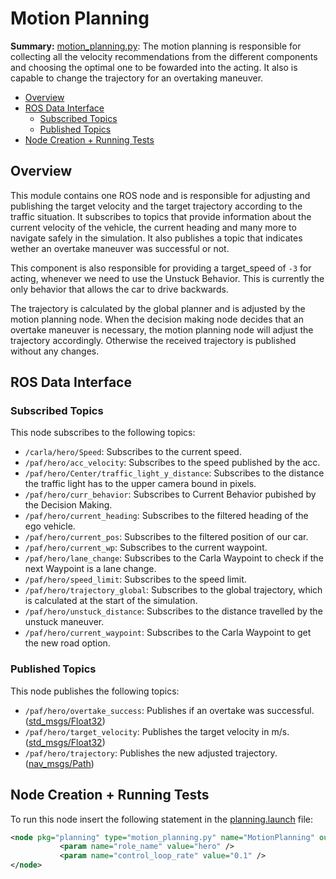 # Motion Planning

**Summary:** [motion_planning.py](../../code/planning/src/local_planner/motion_planning.py):
The motion planning is responsible for collecting all the velocity recommendations from the different components and choosing the optimal one to be fowarded into the acting. It also is capable to change the trajectory for an overtaking maneuver.

- [Overview](#overview)
- [ROS Data Interface](#ros-data-interface)
  - [Subscribed Topics](#subscribed-topics)
  - [Published Topics](#published-topics)
- [Node Creation + Running Tests](#node-creation--running-tests)

## Overview

This module contains one ROS node and is responsible for adjusting and publishing the target velocity and the target trajectory according to the traffic situation.
It subscribes to topics that provide information about the current velocity of the vehicle, the current heading and many more to navigate safely in the simulation.
It also publishes a topic that indicates wether an overtake maneuver was successful or not.

This component is also responsible for providing a target_speed of `-3` for acting, whenever we need to use the Unstuck Behavior. This is currently the only behavior that allows the car to drive backwards.

The trajectory is calculated by the global planner and is adjusted by the motion planning node.
When the decision making node decides that an overtake maneuver is necessary, the motion planning node will adjust the trajectory accordingly.
Otherwise the received trajectory is published without any changes.

## ROS Data Interface

### Subscribed Topics

This node subscribes to the following topics:

- `/carla/hero/Speed`: Subscribes to the current speed.
- `/paf/hero/acc_velocity`: Subscribes to the speed published by the acc.
- `/paf/hero/Center/traffic_light_y_distance`: Subscribes to the distance the traffic light has to the upper camera bound in pixels.
- `/paf/hero/curr_behavior`: Subscribes to Current Behavior pubished by the Decision Making.
- `/paf/hero/current_heading`: Subscribes to the filtered heading of the ego vehicle.
- `/paf/hero/current_pos`: Subscribes to the filtered position of our car.
- `/paf/hero/current_wp`: Subscribes to the current waypoint.
- `/paf/hero/lane_change`: Subscribes to the Carla Waypoint to check if the next Waypoint is a lane change.
- `/paf/hero/speed_limit`: Subscribes to the speed limit.
- `/paf/hero/trajectory_global`: Subscribes to the global trajectory, which is calculated at the start of the simulation.
- `/paf/hero/unstuck_distance`: Subscribes to the distance travelled by the unstuck maneuver.
- `/paf/hero/current_waypoint`: Subscribes to the Carla Waypoint to get the new road option.

### Published Topics

This node publishes the following topics:

- `/paf/hero/overtake_success`: Publishes if an overtake was successful. ([std_msgs/Float32](http://docs.ros.org/en/api/std_msgs/html/msg/Float32.html))
- `/paf/hero/target_velocity`: Publishes the target velocity in m/s. ([std_msgs/Float32](http://docs.ros.org/en/api/std_msgs/html/msg/Float32.html))
- `/paf/hero/trajectory`: Publishes the new adjusted trajectory. ([nav_msgs/Path](https://docs.ros.org/en/lunar/api/nav_msgs/html/msg/Path.html))

## Node Creation + Running Tests

To run this node insert the following statement in the [planning.launch](../../code/planning/launch/planning.launch) file:

```xml
<node pkg="planning" type="motion_planning.py" name="MotionPlanning" output="screen">
           <param name="role_name" value="hero" />
           <param name="control_loop_rate" value="0.1" />
</node>
```
